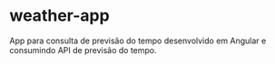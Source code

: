 # weather-app
App para consulta de previsão do tempo desenvolvido em Angular e consumindo API de previsão do tempo.
